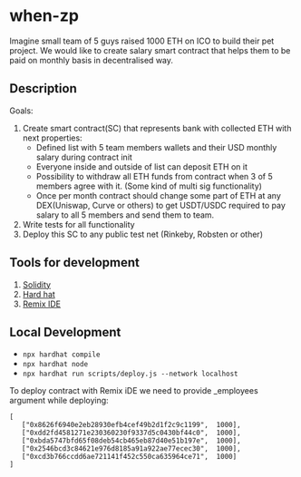 # when-zp

Imagine small team of 5 guys raised 1000 ETH on ICO to build their pet project.
We would like to create salary smart contract that helps them to be paid on monthly basis in decentralised way. 

## Description
Goals: 
1. Create smart contract(SC) that represents bank with collected ETH with next properties:
   - Defined list with 5 team members wallets and their USD monthly salary during contract init  
   - Everyone inside and outside of list can deposit ETH on it
   - Possibility to withdraw all ETH funds from contract when 3 of 5 members agree with it. (Some kind of multi sig functionality)
   - Once per month contract should change some part of ETH at any DEX(Uniswap, Curve or others) to get USDT/USDC required to pay salary to all 5 members and send them to team.  
3. Write tests for all functionality
4. Deploy this SC to any public test net (Rinkeby, Robsten or other)


## Tools for development
1. [Solidity](https://docs.soliditylang.org/)
2. [Hard hat](https://hardhat.org/getting-started)
3. [Remix IDE](https://remix.ethereum.org/)


## Local Development
- `npx hardhat compile`
- `npx hardhat node`
- `npx hardhat run scripts/deploy.js --network localhost`


To deploy contract with Remix iDE we need to provide _employees argument while deploying:
```
[ 
   ["0x8626f6940e2eb28930efb4cef49b2d1f2c9c1199",  1000], 
   ["0xdd2fd4581271e230360230f9337d5c0430bf44c0",  1000], 
   ["0xbda5747bfd65f08deb54cb465eb87d40e51b197e",  1000], 
   ["0x2546bcd3c84621e976d8185a91a922ae77ecec30",  1000], 
   ["0xcd3b766ccdd6ae721141f452c550ca635964ce71",  1000] 
]
```